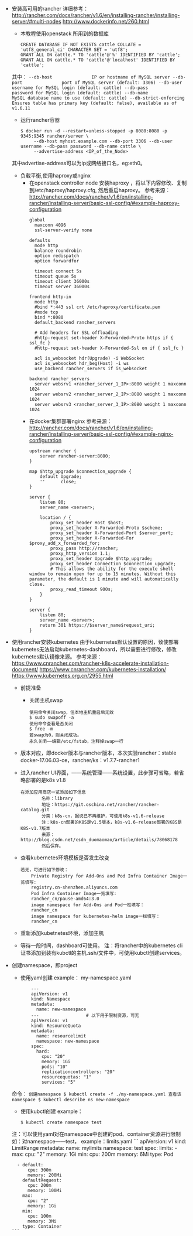 -   安装高可用的rancher
    详细参考：
    http://rancher.com/docs/rancher/v1.6/en/installing-rancher/installing-server/#multi-nodes
    http://www.dockerinfo.net/260.html
    -   本教程使用openstack 所用到的数据库
        ```
        CREATE DATABASE IF NOT EXISTS cattle COLLATE = 'utf8_general_ci' CHARACTER SET = 'utf8';
        GRANT ALL ON cattle.* TO 'cattle'@'%' IDENTIFIED BY 'cattle';
        GRANT ALL ON cattle.* TO 'cattle'@'localhost' IDENTIFIED BY 'cattle';
        ```
    其中：
        ```
        --db-host               IP or hostname of MySQL server
        --db-port               port of MySQL server (default: 3306)
        --db-user               username for MySQL login (default: cattle)
        --db-pass               password for MySQL login (default: cattle)
        --db-name               MySQL database name to use (default: cattle)
        --db-strict-enforcing   Ensures table has primary key (default: false), available as of v1.6.11
        ```
    -   运行rancher容器
        ```
        $ docker run -d --restart=unless-stopped -p 8080:8080 -p 9345:9345 rancher/server \
             --db-host myhost.example.com --db-port 3306 --db-user username --db-pass password --db-name cattle \
             --advertise-address <IP_of_the_Node>
        ```
    其中advertise-address可以为ip或网络接口名，eg:eth0。
    -   负载平衡,使用haproxy或nginx
        -   在openstack controller node 安装haproxy ，将以下内容修改、复制到/etc/haproxy/haproxy.cfg, 然后重启haproxy。
            参考来源：http://rancher.com/docs/rancher/v1.6/en/installing-rancher/installing-server/basic-ssl-config/#example-haproxy-configuration
            ```
            global
              maxconn 4096
              ssl-server-verify none
            
            defaults
              mode http
              balance roundrobin
              option redispatch
              option forwardfor
            
              timeout connect 5s
              timeout queue 5s
              timeout client 36000s
              timeout server 36000s
            
            frontend http-in
              mode http
              #bind *:443 ssl crt /etc/haproxy/certificate.pem
              #mode tcp
              bind *:8080
              default_backend rancher_servers
            
              # Add headers for SSL offloading
              #http-request set-header X-Forwarded-Proto https if { ssl_fc }
              #http-request set-header X-Forwarded-Ssl on if { ssl_fc }
            
              acl is_websocket hdr(Upgrade) -i WebSocket
              acl is_websocket hdr_beg(Host) -i ws
              use_backend rancher_servers if is_websocket
            
            backend rancher_servers
              server websrv1 <rancher_server_1_IP>:8080 weight 1 maxconn 1024
              server websrv2 <rancher_server_2_IP>:8080 weight 1 maxconn 1024
              server websrv3 <rancher_server_3_IP>:8080 weight 1 maxconn 1024
            ```
        -   在docker集群部署nginx
        参考来源：http://rancher.com/docs/rancher/v1.6/en/installing-rancher/installing-server/basic-ssl-config/#example-nginx-configuration
            ```
            upstream rancher {
                server rancher-server:8080;
            }
            
            map $http_upgrade $connection_upgrade {
                default Upgrade;
                ''      close;
            }
            
            server {
                listen 80;
                server_name <server>;
                
                location / {
                    proxy_set_header Host $host;
                    proxy_set_header X-Forwarded-Proto $scheme;
                    proxy_set_header X-Forwarded-Port $server_port;
                    proxy_set_header X-Forwarded-For $proxy_add_x_forwarded_for;
                    proxy_pass http://rancher;
                    proxy_http_version 1.1;
                    proxy_set_header Upgrade $http_upgrade;
                    proxy_set_header Connection $connection_upgrade;
                    # This allows the ability for the execute shell window to remain open for up to 15 minutes. Without this parameter, the default is 1 minute and will automatically close.
                    proxy_read_timeout 900s;
                }
            }
            
            server {
                listen 80;
                server_name <server>;
                return 301 https://$server_name$request_uri;
            }
            ```
-   使用rancher安装kubernetes
    由于kubernetes默认设置的原因，致使部署kubernetes无法启动kubernetes-dashboard，所以需要进行修改，修改kubernetes默认镜像来源。
    参考来源：
    https://www.cnrancher.com/rancher-k8s-accelerate-installation-document/
    https://www.cnrancher.com/kubernetes-installation/
    https://www.kubernetes.org.cn/2955.html
    -   前提准备
        -   关闭主机swap
            ```
            使用命令关闭swap，但本地主机重启后无效
            $ sudo swapoff -a
            使用命令查看是否关闭
            $ free -m
            若swap为0，则关闭成功。
            永久关闭——编辑/etc/fstab，注释掉swap一行
            ```
    -   版本对应，即docker版本与rancher版本，本次实验rancher：stable
        docker-17.06.03-ce，rancher/ks：v1.7.7-rancher1
        
    -   进入rancher UI界面，——系统管理——系统设置，此步骤可省略，若省略部署的是k8s v1.8
        ```
        在添加应用商店一览添加如下信息
                名称：library
                地址：https://git.oschina.net/rancher/rancher-catalog.git
                分类：k8s-cn，据说已不再维护，可使用k8s-v1.6-release
                注：k8s-cn部署的K8S是v1.5版本，k8s-v1.6-release部署的K8S是K8S-v1.7版本
                来源：http://blog.csdn.net/csdn_duomaomao/article/details/78068178
                然后保存。
        ```
    -   查看kubernetes环境模板是否发生改变
        ```
        若无，可进行如下修改：
            Private Registry for Add-Ons and Pod Infra Container Image一览填写:
            registry.cn-shenzhen.aliyuncs.com
            Pod Infra Container Image一览填写:
            rancher_cn/pause-amd64:3.0
            image namespace for Add-Ons and Pod一栏填写：
            rancher_cn
            image namespace for kubernetes-helm image一栏填写：
            rancher_cn
        ```    
    -   重新添加kubetnetes环境，添加主机
    -   等待一段时间，dashboard可使用。
注：将rancher中的kubernetes cli证书添加到装有kubctl的主机.ssh/文件中，可使用kubctl创建services。
-   创建namespace，即project
    -   使用yaml创建
        example： my-namespace.yaml
        ```
            ---
            apiVersion: v1
            kind: Namespace
            metadata:
              name: new-namespace
            ---                  # 以下用于限制资源，可无
            apiVersion: v1
            kind: ResourceQuota
            metadata:
              name: resourcelimit
              namespace: new-namespace
            spec:
              hard:
                cpu: "20"
                memory: 1Gi
                pods: "10"
                replicationcontrollers: "20"
                resourcequotas: "1"
                services: "5"
        ```
    命令：
        ```
        创建namespace
        $ kubectl create -f ./my-namespace.yaml
        查看该namespace
        $ kubectl describe ns new-namespace
        ```
    -   使用kubctl创建
        example：
        ```
        $ kubectl create namespace test
        ```
    注：可以使用yaml对在namespace中创建的pod、container资源进行限制
    如：对namespace——test，
        example：limits.yaml
        ```
        apiVersion: v1
        kind: LimitRange
        metadata:
          name: mylimits
          namespace: test
        spec:
          limits:
          - max:
              cpu: "2"
              memory: 1Gi
            min:
              cpu: 200m
              memory: 6Mi
            type: Pod
        
          - default:
              cpu: 300m
              memory: 200Mi
            defaultRequest:
              cpu: 200m
              memory: 100Mi
            max:
              cpu: "2"
              memory: 1Gi
            min:
              cpu: 100m
              memory: 3Mi
            type: Container
        ```


    